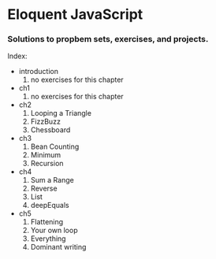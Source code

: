 # Eloquent JavaScript
### Solutions to propbem sets, exercises, and projects.

Index:
* introduction
  1. no exercises for this chapter
* ch1
  1. no exercises for this chapter
* ch2
  1. Looping a Triangle
  2. FizzBuzz
  3. Chessboard
* ch3
  1. Bean Counting
  2. Minimum
  3. Recursion
* ch4
  1. Sum a Range
  2. Reverse
  3. List
  4. deepEquals
* ch5
  1. Flattening
  2. Your own loop
  3. Everything
  4. Dominant writing
